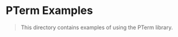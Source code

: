 # PTerm Examples

> This directory contains examples of using the PTerm library.

<!-- examples:start -->
<!-- examples:end -->
